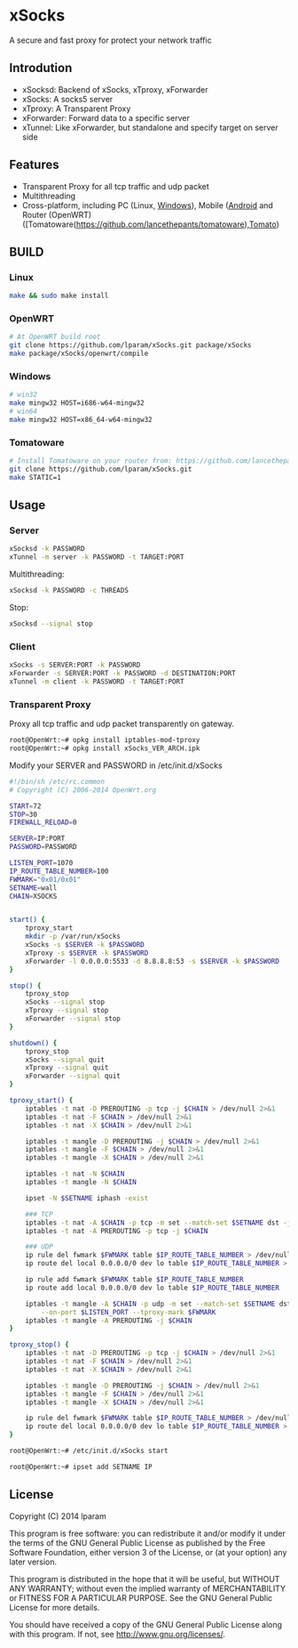 xSocks
=================
A secure and fast proxy for protect your network traffic

Introdution
------------
* xSocksd: Backend of xSocks, xTproxy, xForwarder
* xSocks: A socks5 server
* xTproxy: A Transparent Proxy
* xForwarder: Forward data to a specific server
* xTunnel: Like xForwarder, but standalone and specify target on server side

Features
------------
* Transparent Proxy for all tcp traffic and udp packet
* Multithreading
* Cross-platform, including PC (Linux, [Windows](https://github.com/lparam/xSocks-windows)), Mobile ([Android](https://github.com/lparam/xSocks-android) and Router (OpenWRT)([Tomatoware(https://github.com/lancethepants/tomatoware),[Tomato](http://tomato.groov.pl/?page_id=164))

BUILD
------------

### Linux

```bash
make && sudo make install
```

### OpenWRT

```bash
# At OpenWRT build root
git clone https://github.com/lparam/xSocks.git package/xSocks
make package/xSocks/openwrt/compile
```

### Windows

```bash
# win32
make mingw32 HOST=i686-w64-mingw32
# win64
make mingw32 HOST=x86_64-w64-mingw32
```

### Tomatoware

```bash
# Install Tomatoware on your router from: https://github.com/lancethepants/tomatoware
git clone https://github.com/lparam/xSocks.git
make STATIC=1
```

Usage
------------

### Server

```bash
xSocksd -k PASSWORD
xTunnel -m server -k PASSWORD -t TARGET:PORT
```

Multithreading:
```bash
xSocksd -k PASSWORD -c THREADS
```

Stop:
```bash
xSocksd --signal stop
```

### Client

```bash
xSocks -s SERVER:PORT -k PASSWORD
xForwarder -s SERVER:PORT -k PASSWORD -d DESTINATION:PORT
xTunnel -m client -k PASSWORD -t TARGET:PORT
```

### Transparent Proxy

Proxy all tcp traffic and udp packet transparently on gateway.

```bash
root@OpenWrt:~# opkg install iptables-mod-tproxy
root@OpenWrt:~# opkg install xSocks_VER_ARCH.ipk
```

Modify your SERVER and PASSWORD in /etc/init.d/xSocks
```bash
#!/bin/sh /etc/rc.common
# Copyright (C) 2006-2014 OpenWrt.org

START=72
STOP=30
FIREWALL_RELOAD=0

SERVER=IP:PORT
PASSWORD=PASSWORD

LISTEN_PORT=1070
IP_ROUTE_TABLE_NUMBER=100
FWMARK="0x01/0x01"
SETNAME=wall
CHAIN=XSOCKS


start() {
    tproxy_start
    mkdir -p /var/run/xSocks
    xSocks -s $SERVER -k $PASSWORD
    xTproxy -s $SERVER -k $PASSWORD
    xForwarder -l 0.0.0.0:5533 -d 8.8.8.8:53 -s $SERVER -k $PASSWORD
}

stop() {
    tproxy_stop
    xSocks --signal stop
    xTproxy --signal stop
    xForwarder --signal stop
}

shutdown() {
    tproxy_stop
    xSocks --signal quit
    xTproxy --signal quit
    xForwarder --signal quit
}

tproxy_start() {
    iptables -t nat -D PREROUTING -p tcp -j $CHAIN > /dev/null 2>&1
    iptables -t nat -F $CHAIN > /dev/null 2>&1
    iptables -t nat -X $CHAIN > /dev/null 2>&1

    iptables -t mangle -D PREROUTING -j $CHAIN > /dev/null 2>&1
    iptables -t mangle -F $CHAIN > /dev/null 2>&1
    iptables -t mangle -X $CHAIN > /dev/null 2>&1

    iptables -t nat -N $CHAIN
    iptables -t mangle -N $CHAIN

    ipset -N $SETNAME iphash -exist

    ### TCP
    iptables -t nat -A $CHAIN -p tcp -m set --match-set $SETNAME dst -j REDIRECT --to-port $LISTEN_PORT
    iptables -t nat -A PREROUTING -p tcp -j $CHAIN

    ### UDP
    ip rule del fwmark $FWMARK table $IP_ROUTE_TABLE_NUMBER > /dev/null 2>&1
    ip route del local 0.0.0.0/0 dev lo table $IP_ROUTE_TABLE_NUMBER > /dev/null 2>&1

    ip rule add fwmark $FWMARK table $IP_ROUTE_TABLE_NUMBER
    ip route add local 0.0.0.0/0 dev lo table $IP_ROUTE_TABLE_NUMBER

    iptables -t mangle -A $CHAIN -p udp -m set --match-set $SETNAME dst -j TPROXY \
        --on-port $LISTEN_PORT --tproxy-mark $FWMARK
    iptables -t mangle -A PREROUTING -j $CHAIN
}

tproxy_stop() {
    iptables -t nat -D PREROUTING -p tcp -j $CHAIN > /dev/null 2>&1
    iptables -t nat -F $CHAIN > /dev/null 2>&1
    iptables -t nat -X $CHAIN > /dev/null 2>&1

    iptables -t mangle -D PREROUTING -j $CHAIN > /dev/null 2>&1
    iptables -t mangle -F $CHAIN > /dev/null 2>&1
    iptables -t mangle -X $CHAIN > /dev/null 2>&1

    ip rule del fwmark $FWMARK table $IP_ROUTE_TABLE_NUMBER > /dev/null 2>&1
    ip route del local 0.0.0.0/0 dev lo table $IP_ROUTE_TABLE_NUMBER > /dev/null 2>&1
}
```

```bash
root@OpenWrt:~# /etc/init.d/xSocks start
```

```bash
root@OpenWrt:~# ipset add SETNAME IP
```

## License

Copyright (C) 2014 lparam

This program is free software: you can redistribute it and/or modify
it under the terms of the GNU General Public License as published by
the Free Software Foundation, either version 3 of the License, or
(at your option) any later version.

This program is distributed in the hope that it will be useful,
but WITHOUT ANY WARRANTY; without even the implied warranty of
MERCHANTABILITY or FITNESS FOR A PARTICULAR PURPOSE.  See the
GNU General Public License for more details.

You should have received a copy of the GNU General Public License
along with this program. If not, see <http://www.gnu.org/licenses/>.

